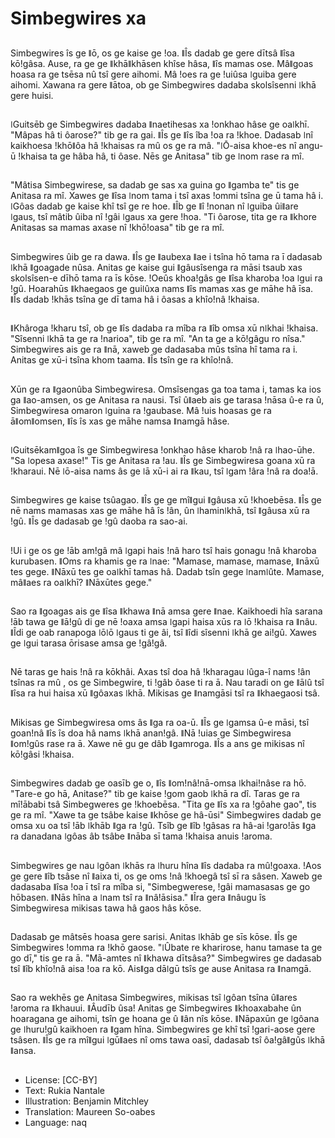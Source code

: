 # Simbegwires xa

##
Simbegwires îs ge ǁō, os ge kaise ge ǃoa. ǁÎs dadab ge gere dītsâ ǁîsa kōǃgâsa. Ause, ra ge ge ǁkhāǁkhāsen khîse hâsa, ǁîs mamas ose. Mâǁgoas hoasa ra ge tsēsa nû tsî gere aihomi. Mâ ǃoes ra ge ǃuiûsa ǀguiba gere aihomi. Xawana ra gere ǁātoa, ob ge Simbegwires dadaba skolsîsenni ǀkhā gere huisi.

##
ǀGuitsēb ge Simbegwires dadaba ǁnaetihesas xa ǃonkhao hâse ge oaǀkhī. "Mâpas hâ ti ôarose?" tib ge ra gai. ǁÎs ge ǁîs îba ǃoa ra ǃkhoe. Dadasab ǀnî kaikhoesa ǃkhōǁôa hâ ǃkhaisas ra mû os ge ra mâ. "ǀŌ-aisa khoe-es nî angu-ū ǃkhaisa ta ge hâba hâ, ti ôase. Nēs ge Anitasa" tib ge ǀnom rase ra mî.

##
"Mâtisa Simbegwirese, sa dadab ge sas xa guina go ǁgamba te" tis ge Anitasa ra mî. Xawes ge ǁîsa ǀnom tama i tsî axas ǃommi tsîna ge ū tama hâ i. ǀGôas dadab ge kaise khî tsî ge re hoe. ǁÎb ge ǁî ǃnonan nî ǀguiba ûiǁare ǀgaus, tsî mâtib ûiba nî ǃgâi ǀgaus xa gere ǃhoa. "Ti ôarose, tita ge ra ǁkhore Anitasas sa mamas axase nî ǃkhōǃoasa" tib ge ra mî.

##
Simbegwires ûib ge ra dawa. ǁÎs ge ǁaubexa ǁae i tsîna hō tama ra ī dadasab ǀkhā ǁgoagade nûsa. Anitas ge kaise gui ǁgâusîsenga ra māsi tsaub xas skolsîsen-e dīhō tama ra īs kōse. ǃOeûs khoaǃgâs ge ǁîsa kharoba ǃoa ǀgui ra ǃgû. Hoarahūs ǁkhaegaos ge guiǀûxa nams ǁîs mamas xas ge māhe hâ īsa. ǁÎs dadab ǃkhās tsîna ge dī tama hâ i ôasas a khîoǃnâ ǃkhaisa.

##
ǁKhâroga ǃkharu tsî, ob ge ǁîs dadaba ra mîba ra ǁîb omsa xū nǀkhai ǃkhaisa. "Sîsenni ǀkhā ta ge ra ǃnarioa", tib ge ra mî. "An ta ge a kōǃgâgu ro nîsa." Simbegwires ais ge ra ǁnā, xaweb ge dadasaba mûs tsîna hî tama ra i. Anitas ge xū-i tsîna khom taama. ǁÎs tsîn ge ra khîoǃnâ.

##
Xūn ge ra ǁgaonûba Simbegwiresa. Omsîsengas ga toa tama i, tamas ka ios ga ǁao-amsen, os ge Anitasa ra nausi. Tsî ûǁaeb ais ge tarasa ǃnāsa û-e ra û, Simbegwiresa omaron ǀguina ra ǃgaubase. Mâ ǃuis hoasas ge ra āǁomǁomsen, ǁîs îs xas ge māhe namsa ǁnamgā hâse.

##
ǀGuitsēkamǁgoa îs ge Simbegwiresa ǃonkhao hâse kharob ǃnâ ra ǀhao-ūhe. "Sa ǀopesa axase!" Tis ge Anitasa ra ǃau. ǁÎs ge Simbegwiresa goana xū ra ǃkharaui. Nē ǀō-aisa nams âs ge ǀā xū-i ai ra ǁkau, tsî ǀgam ǃâra ǃnâ ra doaǃā.

##
Simbegwires ge kaise tsûagao. ǁÎs ge ge mîǁgui ǁgâusa xū ǃkhoebēsa. ǁÎs ge nē nams mamasas xas ge māhe hâ îs ǃân, ûn ǀhaminǀkhā, tsî ǁgâusa xū ra ǃgû. ǁÎs ge dadasab ge ǃgû daoba ra sao-ai.

##
ǃUi i ge os ge ǃāb amǃgâ mâ ǀgapi hais ǃnâ haro tsî hais gonagu ǃnâ kharoba kurubasen. ǁOms ra khamis ge ra ǀnae: "Mamase, mamase, mamase, ǁnāxū tes gege. ǁNāxū tes ge oaǀkhī tamas hâ. Dadab tsîn gege ǀnamǀûte. Mamase, mâǁaes ra oaǀkhī? ǁNāxūtes gege."

##
Sao ra ǁgoagas ais ge ǁîsa ǁkhawa ǁnā amsa gere ǁnae. Kaikhoedi hîa sarana ǃāb tawa ge ǁāǃgû di ge nē ǃoaxa amsa ǀgapi haisa xūs ra ǀō ǃkhaisa ra ǁnâu. ǁÎdi ge oab ranapoga ǀōǀō ǀgaus ti ge âi, tsî ǁîdi sîsenni ǀkhā ge aiǃgû. Xawes ge ǀgui tarasa ōrisase amsa ge ǃgâǃgâ.

##
Nē taras ge hais ǃnâ ra kōkhâi. Axas tsî doa hâ ǃkharagau ǀûga-î nams ǃân tsînas ra mû , os ge Simbegwire, ti ǃgâb ôase ti ra ā. Nau taradi on ge ǁāǀû tsî ǁîsa ra hui haisa xū ǁgôaxas ǀkhā. Mikisas ge ǁnamgāsi tsî ra ǁkhaegaosi tsâ.

##
Mikisas ge Simbegwiresa oms âs ǁga ra oa-ū. ǁÎs ge ǀgamsa û-e māsi, tsî goanǃnâ ǁîs îs doa hâ nams ǀkhā ananǃgâ. ǁNā ǃuias ge Simbegwiresa ǁomǃgûs rase ra ā. Xawe nē gu ge dâb ǁgamroga. ǁÎs a ans ge mikisas nî kōǃgâsi ǃkhaisa.

##
Simbegwires dadab ge oasīb ge o, ǁîs ǁomǃnâǃnā-omsa ǀkhaiǃnâse ra hō. "Tare-e go hā, Anitase?" tib ge kaise ǃgom gaob ǀkhā ra dî. Taras ge ra mîǃābabi tsâ Simbegweres ge ǃkhoebēsa. "Tita ge ǁîs xa ra ǃgôahe gao", tis ge ra mî. "Xawe ta ge tsâbe kaise ǁkhōse ge hâ-ūsi" Simbegwires dadab ge omsa xu oa tsî ǃāb ǀkhāb ǁga ra ǃgû. Tsîb ge ǁîb ǃgâsas ra hâ-ai ǃgaroǃās ǁga ra danadana ǀgôas âb tsâbe ǁnāba sī tama ǃkhaisa anuis ǃaroma.

##
Simbegwires ge nau ǀgôan ǀkhās ra ǀhuru hîna ǁîs dadaba ra mûǃgoaxa. ǃAos ge gere ǁîb tsâse nî ǁaixa ti, os ge oms ǃnâ ǃkhoegâ tsî sī ra sâsen. Xaweb ge dadasaba ǁîsa ǃoa ī tsî ra mîba si, "Simbegwerese, ǃgâi mamasasas ge go hōbasen. ǁNās hîna a ǀnam tsî ra ǁnâǃāsisa." ǁÎra gera ǁnâugu îs Simbegwiresa mikisas tawa hâ gaos hâs kōse.

##
Dadasab ge mâtsēs hoasa gere sarisi. Anitas ǀkhāb ge sīs kōse. ǁÎs ge Simbegwires ǃomma ra ǃkhō gaose. "ǀÛbate re kharirose, hanu tamase ta ge go dī," tis ge ra ā. "Mā-amtes nî ǁkhawa dītsâsa?" Simbegwires ge dadasab tsî ǁîb khîoǃnâ aisa ǃoa ra kō. Aisǁga dāǀgū tsîs ge ause Anitasa ra ǁnamgā.

##
Sao ra wekhēs ge Anitasa Simbegwires, mikisas tsî ǀgôan tsîna ûǁares ǃaroma ra ǁkhauui. ǁÂudīb ûsa! Anitas ge Simbegwires ǁkhoaxabahe ûn hoaragana ge aihomi, tsîn ge hoana ge û ǁân nîs kōse. ǁNāpaxūn ge ǀgôana ge ǀhuruǃgû kaikhoen ra ǁgam hîna. Simbegwires ge khî tsî ǃgari-aose gere tsâsen. ǁÎs ge ra mîǁgui ǀgūǁaes nî oms tawa oasī, dadasab tsî ôaǃgâǁgûs ǀkhā ǁansa.

##
* License: [CC-BY]
* Text: Rukia Nantale
* Illustration: Benjamin Mitchley
* Translation: Maureen So-oabes
* Language: naq
